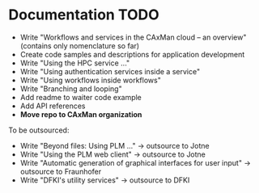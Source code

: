 # Documentation TODO
* Write "Workflows and services in the CAxMan cloud – an overview" (contains only nomenclature so far)
* Create code samples and descriptions for application development
* Write "Using the HPC service ..."
* Write "Using authentication services inside a service"
* Write "Using workflows inside workflows"
* Write "Branching and looping"
* Add readme to waiter code example
* Add API references
* **Move repo to CAxMan organization**

To be outsourced:
* Write "Beyond files: Using PLM ..." -> outsource to Jotne
* Write "Using the PLM web client" -> outsource to Jotne
* Write "Automatic generation of graphical interfaces for user input" -> outsource to Fraunhofer
* Write "DFKI's utility services" -> outsource to DFKI